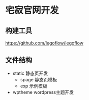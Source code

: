 # 宅寂官网开发

## 构建工具
https://github.com/legoflow/legoflow

## 文件结构
- static 静态页开发
  - spage 静态页模板
  - exp 示例模板
- wptheme wordpress主题开发